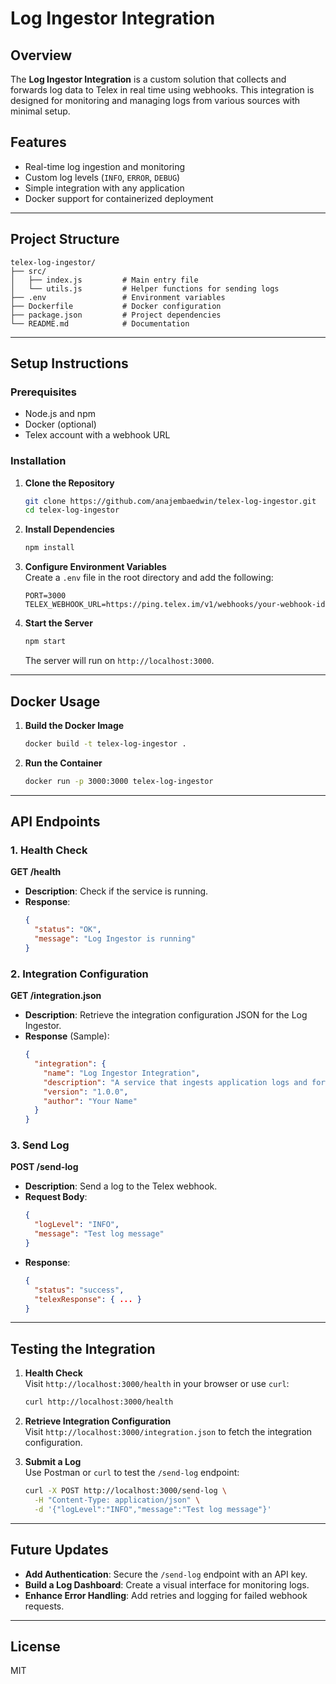 # **Log Ingestor Integration**

## **Overview**  
The **Log Ingestor Integration** is a custom solution that collects and forwards log data to Telex in real time using webhooks. This integration is designed for monitoring and managing logs from various sources with minimal setup.

## **Features**  
- Real-time log ingestion and monitoring  
- Custom log levels (`INFO`, `ERROR`, `DEBUG`)  
- Simple integration with any application  
- Docker support for containerized deployment  

---

## **Project Structure**  
```
telex-log-ingestor/
├── src/
│   ├── index.js         # Main entry file
│   └── utils.js         # Helper functions for sending logs
├── .env                 # Environment variables
├── Dockerfile           # Docker configuration
├── package.json         # Project dependencies
└── README.md            # Documentation
```

---

## **Setup Instructions**  

### **Prerequisites**  
- Node.js and npm  
- Docker (optional)  
- Telex account with a webhook URL  

### **Installation**  

1. **Clone the Repository**  
   ```bash
   git clone https://github.com/anajembaedwin/telex-log-ingestor.git
   cd telex-log-ingestor
   ```

2. **Install Dependencies**  
   ```bash
   npm install
   ```

3. **Configure Environment Variables**  
   Create a `.env` file in the root directory and add the following:  
   ```
   PORT=3000
   TELEX_WEBHOOK_URL=https://ping.telex.im/v1/webhooks/your-webhook-id
   ```

4. **Start the Server**  
   ```bash
   npm start
   ```

   The server will run on `http://localhost:3000`.

---

## **Docker Usage**  

1. **Build the Docker Image**  
   ```bash
   docker build -t telex-log-ingestor .
   ```

2. **Run the Container**  
   ```bash
   docker run -p 3000:3000 telex-log-ingestor
   ```

---

## **API Endpoints**  

### **1. Health Check**  
**GET /health**  
- **Description**: Check if the service is running.  
- **Response**:  
  ```json
  {
    "status": "OK",
    "message": "Log Ingestor is running"
  }
  ```

### **2. Integration Configuration**  
**GET /integration.json**  
- **Description**: Retrieve the integration configuration JSON for the Log Ingestor.  
- **Response** (Sample):  
  ```json
  {
    "integration": {
      "name": "Log Ingestor Integration",
      "description": "A service that ingests application logs and forwards them to Telex for real-time monitoring.",
      "version": "1.0.0",
      "author": "Your Name"
    }
  }
  ```

### **3. Send Log**  
**POST /send-log**  
- **Description**: Send a log to the Telex webhook.  
- **Request Body**:  
  ```json
  {
    "logLevel": "INFO",
    "message": "Test log message"
  }
  ```  
- **Response**:  
  ```json
  {
    "status": "success",
    "telexResponse": { ... }
  }
  ```

---

## **Testing the Integration**  

1. **Health Check**  
   Visit `http://localhost:3000/health` in your browser or use `curl`:  
   ```bash
   curl http://localhost:3000/health
   ```

2. **Retrieve Integration Configuration**  
   Visit `http://localhost:3000/integration.json` to fetch the integration configuration.

3. **Submit a Log**  
   Use Postman or `curl` to test the `/send-log` endpoint:  
   ```bash
   curl -X POST http://localhost:3000/send-log \
     -H "Content-Type: application/json" \
     -d '{"logLevel":"INFO","message":"Test log message"}'
   ```

---

## **Future Updates**  
- **Add Authentication**: Secure the `/send-log` endpoint with an API key.  
- **Build a Log Dashboard**: Create a visual interface for monitoring logs.  
- **Enhance Error Handling**: Add retries and logging for failed webhook requests.  

---

## **License**  
MIT